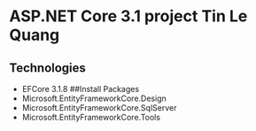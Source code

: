 # ASP.NET Core 3.1 project Tin Le Quang
## Technologies
- EFCore 3.1.8
##Install Packages
- Microsoft.EntityFrameworkCore.Design
- Microsoft.EntityFrameworkCore.SqlServer
- Microsoft.EntityFrameworkCore.Tools